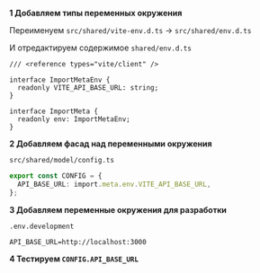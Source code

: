 **1 Добавляем типы переменных окружения**

Переименуем `src/shared/vite-env.d.ts` -> `src/shared/env.d.ts`

И отредактируем содержимое
`shared/env.d.ts`

```tsx
/// <reference types="vite/client" />

interface ImportMetaEnv {
  readonly VITE_API_BASE_URL: string;
}

interface ImportMeta {
  readonly env: ImportMetaEnv;
}
```

**2 Добавляем фасад над переменными окружения**

`src/shared/model/config.ts`

```ts
export const CONFIG = {
  API_BASE_URL: import.meta.env.VITE_API_BASE_URL,
};
```

**3 Добавляем переменные окружения для разработки**

`.env.development`

```
API_BASE_URL=http://localhost:3000
```

**4 Тестируем `CONFIG.API_BASE_URL`**
